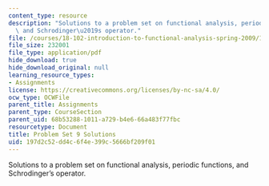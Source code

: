 ```yaml
---
content_type: resource
description: "Solutions to a problem set on functional analysis, periodic functions,\
  \ and Schrodinger\u2019s operator."
file: /courses/18-102-introduction-to-functional-analysis-spring-2009/197d2c52dd4c6f4e399c5666bf209f01_MIT18_102s09_sol_pset09.pdf
file_size: 232001
file_type: application/pdf
hide_download: true
hide_download_original: null
learning_resource_types:
- Assignments
license: https://creativecommons.org/licenses/by-nc-sa/4.0/
ocw_type: OCWFile
parent_title: Assignments
parent_type: CourseSection
parent_uid: 68b53288-1011-a729-b4e6-66a483f77fbc
resourcetype: Document
title: Problem Set 9 Solutions
uid: 197d2c52-dd4c-6f4e-399c-5666bf209f01
---
```

Solutions to a problem set on functional analysis, periodic functions, and Schrodinger’s operator.